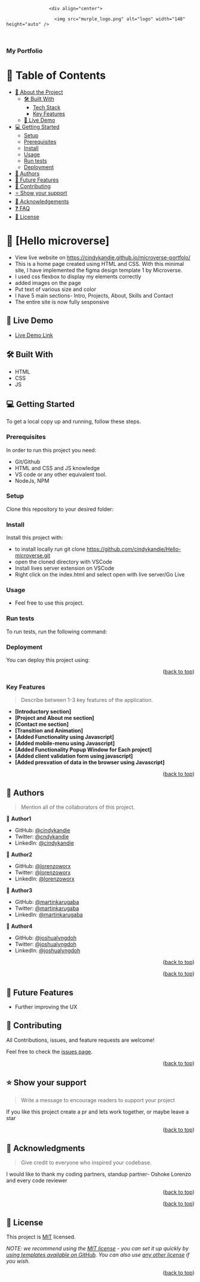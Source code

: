 <a name="readme-top"></a>

<!--
HOW TO USE:
This is an example of how you may give instructions on setting up your project locally.

Modify this file to match your project and remove sections that don't apply.
                                                                                                                                                                                                            
REQUIRED SECTIONS:
- Table of Contents
- About the Project
  - Built With                                                                                              
                      - Live Demo
                    - Getting Started
                    - Authors
                    - Future Features
                    - Contributing
                    - Show your support
                    - Acknowledgements
                    - License

                    After you're finished please remove all the comments and instructions!
                    -->

                    <div align="center">

                      <img src="murple_logo.png" alt="logo" width="140"  height="auto" />
  <br/>

  <h3><b>My Portfolio</b></h3>
</div>

<!-- TABLE OF CONTENTS -->

# 📗 Table of Contents

- [📖 About the Project](#about-project)
  - [🛠 Built With](#built-with)
    - [Tech Stack](#tech-stack)
    - [Key Features](#key-features)
  - [🚀 Live Demo](#live-demo)
- [💻 Getting Started](#getting-started)
  - [Setup](#setup)
  - [Prerequisites](#prerequisites)
  - [Install](#install)
  - [Usage](#usage)
  - [Run tests](#run-tests)
  - [Deployment](#triangular_flag_on_post-deployment)
- [👥 Authors](#authors)
- [🔭 Future Features](#future-features)
- [🤝 Contributing](#contributing)
- [⭐️ Show your support](#support)
- [🙏 Acknowledgements](#acknowledgements)
- [❓ FAQ](#faq)
- [📝 License](#license)

<!-- PROJECT DESCRIPTION -->

# 📖 [Hello microverse] <a name="about-project"></a>
- View live website on https://cindykandie.github.io/microverse-portfolo/
- This is a home page created using HTML and CSS. With this minimal site, I have implemented the figma design template 1 by Microverse.
- I used css flexbox to display my elements correctly
- added images on the page
- Put text of various size and color
- I have 5 main sections- Intro, Projects, About, Skills and Contact
- The entire site is now fully sesponsive

## 🚀 Live Demo <a name="live-demo"></a>

- [Live Demo Link](https://cindykandie.github.io/microverse-portfolo/)

## 🛠 Built With <a name="built-with"></a>
- HTML
- CSS
- JS

## 💻 Getting Started <a name="getting-started"></a>

To get a local copy up and running, follow these steps.

### Prerequisites

In order to run this project you need:
- Git/Github
- HTML and CSS and JS knowledge
- VS code or any other equivalent tool.
- NodeJs, NPM

<!--
Example command:

```sh
 gem install rails
```
 -->

### Setup

Clone this repository to your desired folder:

<!--
Example commands:

```sh
  cd my-folder
  git clone git@github.com:myaccount/my-project.git
```
--->

### Install

Install this project with:

- to install locally run git clone https://github.com/cindykandie/Hello-microverse.git
- open the cloned directory with VSCode
- Install lives server extension on VSCode
- Right click on the index.html and select open with live server/Go Live

### Usage

- Feel free to use this project.

### Run tests

To run tests, run the following command:

<!--
Example command:

```sh
  bin/rails test test/models/article_test.rb
```
--->

### Deployment

You can deploy this project using:

<!--
Example:

```sh

```
 -->

<p align="right">(<a href="#readme-top">back to top</a>)</p>
<!-- Features -->

### Key Features <a name="key-features"></a>

> Describe between 1-3 key features of the application.

- **[Introductory section]**
- **[Project and About me section]**
- **[Contact me section]**
- **[Transition and Animation]**
- **[Added Functionality using Javascript]**
- **[Added mobile-menu using Javascript]**
- **[Added Functionality Popup Window for Each project]**
- **[Added client validation form using javascript]**
- **[Added presvation of data in the browser using Javascript]**

<p align="right">(<a href="#readme-top">back to top</a>)</p>

<!-- AUTHORS -->

## 👥 Authors <a name="authors"></a>

> Mention all of the collaborators of this project.

👤 **Author1**

- GitHub: [@cindykandie](https://github.com/cindykandie)
- Twitter: [@cndykandie](https://twitter.com/cindykandie)
- LinkedIn: [@cindykandie](https://www.linkedin.com/in/cindykandie/)

👤 **Author2** 

- GitHub: [@lorenzoworx](https://github.com/lorenzoworx)
- Twitter: [@lorenzoworx](https://twitter.com/lorenzoworx)
- LinkedIn: [@lorenzoworx](https://www.linkedin.com/in/lorenzoworx/)

👤 **Author3** 

- GitHub: [@martinkarugaba](https://github.com/martinkarugaba)
- Twitter: [@martinkarugaba](https://twitter.com/martinkarugaba)
- LinkedIn: [@martinkarugaba](https://www.linkedin.com/in/martinkarugaba/)

👤 **Author4** 

- GitHub: [@joshualyngdoh](https://github.com/joshualyngdoh)
- Twitter: [@joshualyngdoh](https://twitter.com/joshualyngdoh08)
- LinkedIn: [@joshualyngdoh](https://www.linkedin.com/in/joshualyngdoh/)

<p align="right">(<a href="#readme-top">back to top</a>)</p>

<p align="right">(<a href="#readme-top">back to top</a>)</p>


## 👥 Future Features <a name="future-features"></a>
- Further improving the UX

<!-- CONTRIBUTING -->

## 🤝 Contributing <a name="contributing"></a>

All Contributions, issues, and feature requests are welcome!

Feel free to check the [issues page](../../issues/).

<p align="right">(<a href="#readme-top">back to top</a>)</p>

<!-- SUPPORT -->

## ⭐️ Show your support <a name="support"></a>

> Write a message to encourage readers to support your project

If you like this project create a pr and lets work together, or maybe leave a star

<p align="right">(<a href="#readme-top">back to top</a>)</p>

<!-- ACKNOWLEDGEMENTS -->

## 🙏 Acknowledgments <a name="acknowledgements"></a>

> Give credit to everyone who inspired your codebase.

I would like to thank my coding partners, standup partner- Oshoke Lorenzo and every code reviewer

<p align="right">(<a href="#readme-top">back to top</a>)</p>


<p align="right">(<a href="#readme-top">back to top</a>)</p>

<!-- LICENSE -->

## 📝 License <a name="license"></a>

This project is [MIT](./LICENSE) licensed.

_NOTE: we recommend using the [MIT license](https://choosealicense.com/licenses/mit/) - you can set it up quickly by [using templates available on GitHub](https://docs.github.com/en/communities/setting-up-your-project-for-healthy-contributions/adding-a-license-to-a-repository). You can also use [any other license](https://choosealicense.com/licenses/) if you wish._

<p align="right">(<a href="#readme-top">back to top</a>)</p>